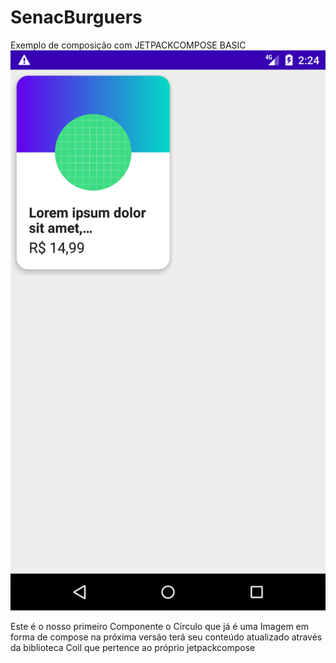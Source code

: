 # SenacBurguers
Exemplo de composição com JETPACKCOMPOSE BASIC
![img.png](img.png)

Este é o nosso primeiro Componente o Círculo que já é uma Imagem em forma de compose
na próxima versão terá seu conteúdo atualizado através da biblioteca Coil que pertence ao próprio
jetpackcompose